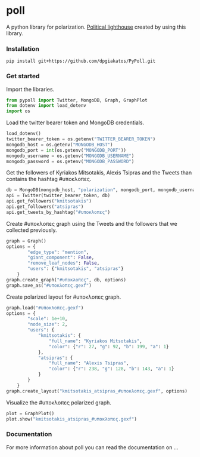 # poll
A python library for polarization. [Political lighthouse](https://political-lighthouse.netlify.com/) created by using this library.

### Installation
```commandline
pip install git+https://github.com/dpgiakatos/PyPoll.git
```

### Get started
Import the libraries.

```python
from pypoll import Twitter, MongoDB, Graph, GraphPlot
from dotenv import load_dotenv
import os
```

Load the twitter bearer token and MongoDB credentials.
```python
load_dotenv()
twitter_bearer_token = os.getenv("TWITTER_BEARER_TOKEN")
mongodb_host = os.getenv("MONGODB_HOST")
mongodb_port = int(os.getenv("MONGODB_PORT"))
mongodb_username = os.getenv("MONGODB_USERNAME")
mongodb_password = os.getenv("MONGODB_PASSWORD")
```

Get the followers of Kyriakos Mitsotakis, Alexis Tsipras and the Tweets than contains the hashtag #υποκλοπες.
```python
db = MongoDB(mongodb_host, "polarization", mongodb_port, mongodb_username, mongodb_password)
api = Twitter(twitter_bearer_token, db)
api.get_followers("kmitsotakis")
api.get_followers("atsipras")
api.get_tweets_by_hashtag("#υποκλοπες")
```

Create #υποκλοπες graph using the Tweets and the followers that we collected previously.
```python
graph = Graph()
options = {
        "edge_type": "mention",
        "giant_component": False,
        "remove_leaf_nodes": False,
        "users": {"kmitsotakis", "atsipras"}
    }
graph.create_graph("#υποκλοπες", db, options)
graph.save_as("#υποκλοπες.gexf")
```

Create polarized layout for #υποκλοπες graph.
```python
graph.load("#υποκλοπες.gexf")
options = {
        "scale": 1e+10,
        "node_size": 2,
        "users": {
            "kmitsotakis": {
                "full_name": "Kyriakos Mitsotakis",
                "color": {"r": 27, "g": 92, "b": 199, "a": 1}
            },
            "atsipras": {
                "full_name": "Alexis Tsipras",
                "color": {"r": 238, "g": 128, "b": 143, "a": 1}
            }
        }
    }
graph.create_layout("kmitsotakis_atsipras_#υποκλοπες.gexf", options)
```

Visualize the #υποκλοπες polarized graph.
```python
plot = GraphPlot()
plot.show("kmitsotakis_atsipras_#υποκλοπες.gexf")
```

### Documentation
For more information about poll you can read the documentation on ...